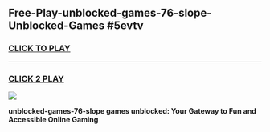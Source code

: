 
## Free-Play-unblocked-games-76-slope-Unblocked-Games #5evtv
<h3>
<a href="https://news.freeplayer.one?title=unblocked-games-76-slope&ref=8M">CLICK TO PLAY</a></h3>
<hr>

<h3>
<a href="https://news.freeplayer.one?title=unblocked-games-76-slope&ref=8M">CLICK 2 PLAY</a>
  
</h3>

<a href="https://news.freeplayer.one?title=unblocked-games-76-slope&ref=8M"><img src="https://clearcache.store/games.png"></a>


**unblocked-games-76-slope games unblocked: Your Gateway to Fun and Accessible Online Gaming**
